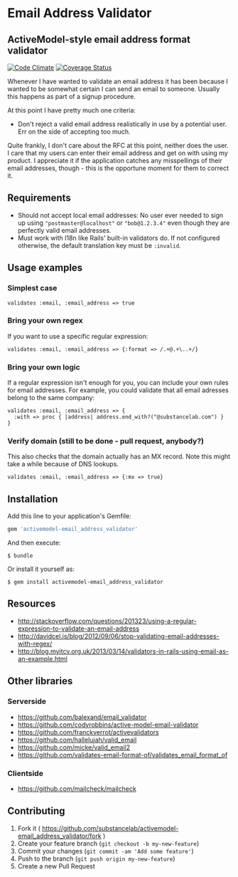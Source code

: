 # Email Address Validator
## ActiveModel-style email address format validator

[![Code Climate](https://codeclimate.com/github/substancelab/activemodel-email_address_validator/badges/gpa.svg)](https://codeclimate.com/github/substancelab/activemodel-email_address_validator) [![Coverage Status](https://coveralls.io/repos/substancelab/activemodel-email_address_validator/badge.svg?branch=more-badges&service=github)](https://coveralls.io/github/substancelab/activemodel-email_address_validator?branch=more-badges)

Whenever I have wanted to validate an email address it has been because I wanted to be somewhat certain I can send an email to someone. Usually this happens as part of a signup procedure.

At this point I have pretty much one criteria:

* Don't reject a valid email address realistically in use by a potential user. Err on the side of accepting too much.

Quite frankly, I don't care about the RFC at this point, neither does the user. I care that my users can enter their email address and get on with using my product. I appreciate it if the application catches any misspellings of their email addresses, though - this is the opportune moment for them to correct it.

## Requirements

* Should not accept local email addresses: No user ever needed to sign up using `"postmaster@localhost"` or `"bob@1.2.3.4"` even though they are perfectly valid email addresses.
* Must work with I18n like Rails' built-in validators do. If not configured otherwise, the default translation key must be `:invalid`.

## Usage examples

### Simplest case

    validates :email, :email_address => true

### Bring your own regex

If you want to use a specific regular expression:

    validates :email, :email_address => {:format => /.+@.+\..+/}

### Bring your own logic

If a regular expression isn't enough for you, you can include your own rules for email addresses. For example, you could validate that all email adresses belong to the same company:

    validates :email, :email_address => {
      :with => proc { |address| address.end_with?("@substancelab.com") }
    }

### Verify domain (still to be done - pull request, anybody?)

This also checks that the domain actually has an MX record. Note this might take a while because of DNS lookups.

    validates :email, :email_address => {:mx => true}

## Installation

Add this line to your application's Gemfile:

```ruby
gem 'activemodel-email_address_validator'
```

And then execute:

    $ bundle

Or install it yourself as:

    $ gem install activemodel-email_address_validator

## Resources

* http://stackoverflow.com/questions/201323/using-a-regular-expression-to-validate-an-email-address
* http://davidcel.is/blog/2012/09/06/stop-validating-email-addresses-with-regex/
* http://blog.myitcv.org.uk/2013/03/14/validators-in-rails-using-email-as-an-example.html

## Other libraries

### Serverside

* https://github.com/balexand/email_validator
* https://github.com/codyrobbins/active-model-email-validator
* https://github.com/franckverrot/activevalidators
* https://github.com/hallelujah/valid_email
* https://github.com/micke/valid_email2
* https://github.com/validates-email-format-of/validates_email_format_of

### Clientside

* https://github.com/mailcheck/mailcheck

## Contributing

1. Fork it ( https://github.com/substancelab/activemodel-email_address_validator/fork )
2. Create your feature branch (`git checkout -b my-new-feature`)
3. Commit your changes (`git commit -am 'Add some feature'`)
4. Push to the branch (`git push origin my-new-feature`)
5. Create a new Pull Request
